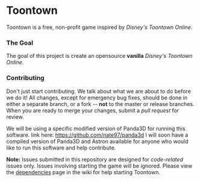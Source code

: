 Toontown
=================
Toontown is a free, non-profit game inspired by _Disney's Toontown Online_.


### The Goal ###
The goal of this project is create an opensource **vanilla** _Disney's Toontown Online_.



### Contributing ###
Don't just start contributing. We talk about what we are about to do before we do it! All changes, except for emergency bug fixes, should be done in either a separate branch, or a fork -- **not** to the master or release branches. When you are ready to merge your changes, submit a _pull request_ for review.

We will be using a specific modified version of Panda3D for running this software.
link here: https://github.com/nate97/panda3d
I will soon have a compiled version of Panda3D and Astron available for anyone who would like to run this software and help contribute.

**Note:** Issues submitted in this repository are designed for *code-related* issues only. Issues involving starting the game will be ignored. Please view the [dependencies](https://github.com/ToontownInfinite/src/wiki/Dependencies) page in the wiki for help starting Toontown.
